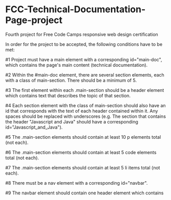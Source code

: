 # FCC-Technical-Documentation-Page-project
Fourth project for Free Code Camps responsive web design certification

In order for the project to be accepted, the following conditions have to be met:

#1 Project must have a main element with a corresponding id="main-doc", which contains the page's main content (technical documentation).

#2 Within the #main-doc element, there are several section elements, each with a class of main-section. There should be a minimum of 5.

#3 The first element within each .main-section should be a header element which contains text that describes the topic of that section.

#4 Each section element with the class of main-section should also have an id that corresponds with the text of each header contained within it. Any spaces should be replaced with underscores (e.g. The section that contains the header "Javascript and Java" should have a corresponding id="Javascript_and_Java").

#5 The .main-section elements should contain at least 10 p elements total (not each).

#6 The .main-section elements should contain at least 5 code elements total (not each).

#7 The .main-section elements should contain at least 5 li items total (not each).

#8 There must be a nav element with a corresponding id="navbar".

#9 The navbar element should contain one header element which contains 
